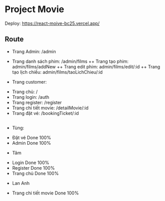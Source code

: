 # Project Movie
Deploy: https://react-moive-bc25.vercel.app/

## Route
- Trang Admin: /admin
 + Trang danh sách phim: /admin/films
   ++ Trang tạo phim: admin/films/addNew
   ++ Trang edit phim: admin/films/edit/:id
   ++ Trang tạo lịch chiếu: admin/films/taoLichChieu/:id

- Trang customer:
 + Trang chủ: /
 + Trang login: /auth
 + Trang register: /register
 + Trang chi tiết movie: /detailMovie/:id
 + Trang đặt vé: /bookingTicket/:id
## 
- Tùng:
+ Đặt vé                      Done 100%
+ Admin                       Done 100%

- Tâm 
+ Login                       Done 100%
+ Register                    Done 100%
+ Trang chủ                   Done 100%

- Lan Anh
+ Trang chi tiết movie        Done 100%
